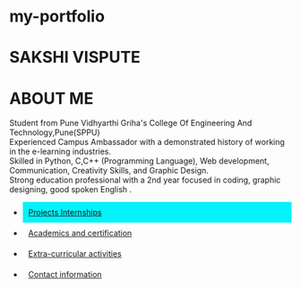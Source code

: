 # my-portfolio


<html>
<head>
    <meta charset="UTF-8">
    <meta http-equiv="X-UA-Compatible" content="IE=edge">
    <meta name="viewport" content="width=device-width, initial-scale=1.0">
    <title>
        My portfolio
    </title>
</head>
<body style="background: cross-fade(gree);">
    <div class="NAME" style="margin: auto;">
<h1>SAKSHI VISPUTE    </h1>
<p><h1>ABOUT ME</h1>
    Student from Pune Vidhyarthi Griha's College Of Engineering And Technology,Pune(SPPU) <br>
    Experienced Campus Ambassador with a demonstrated 
    history of working in the e-learning industries.  <br>
    Skilled in Python, C,C++ (Programming Language), 
    Web development, Communication, Creativity Skills, 
    and Graphic Design.<br> Strong education professional 
    with a 2nd year focused in coding, graphic designing,
     good spoken English .
</p> </div>
<ul> <img src="" alt="">
    <li  style="padding: 10px  10px 10px;color: rgb(0, 0, 0);background-color: rgb(4, 242, 250);"><a href="">Projects Internships</a></li> 
    <img src="" alt="">
    <li style=" padding: 10px  10px 10px;color: rgb(0, 0, 0);"><a href="">Academics and certification</a></li>
    <img src="" alt="">
    <li style=" padding: 10px 10px 10px;color: rgb(0, 0, 0);"><a href="">Extra-curricular activities</a></li>
    <img src="" alt="">
    <li style=" padding: 10px 10px 10px;color: rgb(0, 0, 0);"><a href="">Contact information</a></li>
</ul>

</body>       
</html>   
